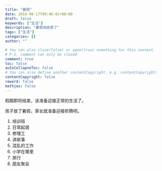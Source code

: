 ```yaml
---
title: "暑假"
date: 2018-08-17T09:46:01+08:00
draft: false
keywords: ["生活"]
description: "暑假快结束了"
tags: ["生活"]
categories: []
author: ""

# You can also close(false) or open(true) something for this content.
# P.S. comment can only be closed
comment: true
toc: false
autoCollapseToc: false
# You can also define another contentCopyright. e.g. contentCopyright: "This is another copyright."
contentCopyright: false
reward: false
mathjax: false
---
```


假期即将结束，该准备迎接正常的生活了。

<!--more-->

孩子放了暑假，家长就准备迎接折腾吧。

1. 培训班
2. 日常起居
3. 修理工
4. 讲故事
5. 混乱的工作
6. 小学在哪里
7. 旅行
8. 朋友聚会
